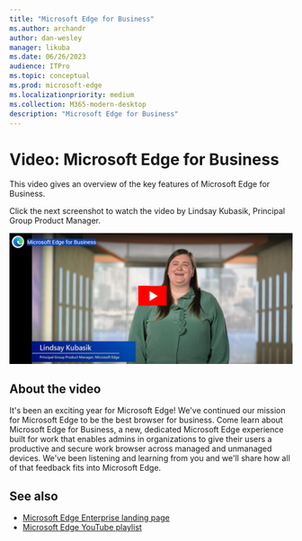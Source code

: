 ```yaml
---
title: "Microsoft Edge for Business"
ms.author: archandr
author: dan-wesley
manager: likuba
ms.date: 06/26/2023
audience: ITPro
ms.topic: conceptual
ms.prod: microsoft-edge
ms.localizationpriority: medium
ms.collection: M365-modern-desktop
description: "Microsoft Edge for Business"
---
```


# Video: Microsoft Edge for Business

This video gives an overview of the key features of Microsoft Edge for Business.

Click the next screenshot to watch the video by Lindsay Kubasik, Principal Group Product Manager.

[![Microsoft Edge for Business: Controls, Security, and Productivity](media/microsoft-edge-for-business/0.png)](http://www.youtube.com/watch?v=lueFoh9rF7E "Microsoft Edge for Business: Controls, Security, and Productivity")

## About the video

It's been an exciting year for Microsoft Edge! We've continued our mission for Microsoft Edge to be the best browser for business. Come learn about Microsoft Edge for Business, a new, dedicated Microsoft Edge experience built for work that enables admins in organizations to give their users a productive and secure work browser across managed and unmanaged devices. We've been listening and learning from you and we'll share how all of that feedback fits into Microsoft Edge.

## See also

- [Microsoft Edge Enterprise landing page](https://aka.ms/EdgeEnterprise)
- [Microsoft Edge YouTube playlist](https://www.youtube.com/playlist?list=PLXtHYVsvn_b-uXh1tMeYpT-0iD8tD3tFy)